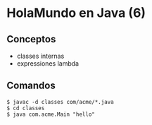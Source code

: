 # HolaMundo en Java (6)

## Conceptos

 - classes internas
 - expressiones lambda

## Comandos

```
$ javac -d classes com/acme/*.java
$ cd classes
$ java com.acme.Main "hello"
```
